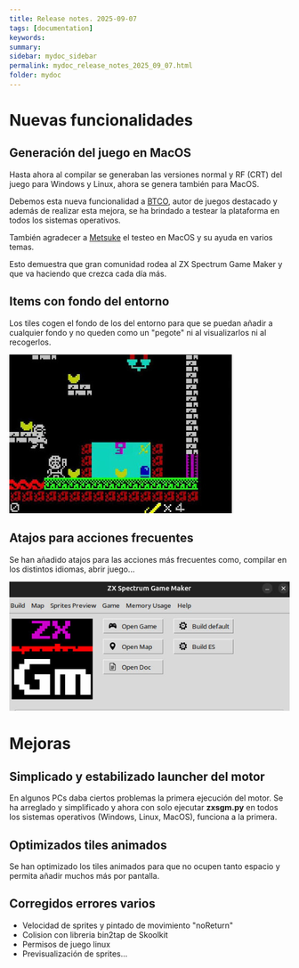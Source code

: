 ```yaml
---
title: Release notes. 2025-09-07
tags: [documentation]
keywords:
summary: 
sidebar: mydoc_sidebar
permalink: mydoc_release_notes_2025_09_07.html
folder: mydoc
---
```


# Nuevas funcionalidades
## Generación del juego en MacOS
Hasta ahora al compilar se generaban las versiones normal y RF (CRT) del juego para Windows y Linux, ahora se genera también para MacOS.

Debemos esta nueva funcionalidad a [BTCO](https://btco-original.itch.io/), autor de juegos destacado y además de realizar esta mejora, se ha brindado a testear la plataforma en todos los sistemas operativos.

También agradecer a [Metsuke](https://x.com/metsuke) el testeo en MacOS y su ayuda en varios temas.

Esto demuestra que gran comunidad rodea al ZX Spectrum Game Maker y que va haciendo que crezca cada día más.

## Items con fondo del entorno
Los tiles cogen el fondo de los del entorno para que se puedan añadir a cualquier fondo y no queden como un "pegote" ni al visualizarlos
ni al recogerlos.

![](images/items_with_environment_background.jpg)

## Atajos para acciones frecuentes
Se han añadido atajos para las acciones más frecuentes como, compilar en los distintos idiomas, abrir juego...

![](images/frequent_shortcuts.jpg)

# Mejoras
## Simplicado y estabilizado launcher del motor
En algunos PCs daba ciertos problemas la primera ejecución del motor. Se ha arreglado y simplificado y ahora con solo ejecutar **zxsgm.py** en
todos los sistemas operativos (Windows, Linux, MacOS), funciona a la primera.

## Optimizados tiles animados
Se han optimizado los tiles animados para que no ocupen tanto espacio y permita añadir muchos más por pantalla.

## Corregidos errores varios
* Velocidad de sprites y pintado de movimiento "noReturn"
* Colision con libreria bin2tap de Skoolkit
* Permisos de juego linux
* Previsualización de sprites...
